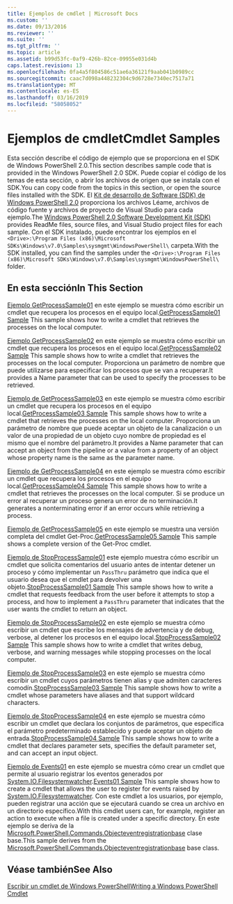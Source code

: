 ```yaml
---
title: Ejemplos de cmdlet | Microsoft Docs
ms.custom: ''
ms.date: 09/13/2016
ms.reviewer: ''
ms.suite: ''
ms.tgt_pltfrm: ''
ms.topic: article
ms.assetid: b99d53fc-0af9-426b-82ce-09955e031d4b
caps.latest.revision: 13
ms.openlocfilehash: 0fa4a5f804586c51ae6a36121f9aab041b0989cc
ms.sourcegitcommit: caac7d098a448232304c9d6728e7340ec7517a71
ms.translationtype: MT
ms.contentlocale: es-ES
ms.lasthandoff: 03/16/2019
ms.locfileid: "58058052"
---
```

# <a name="cmdlet-samples"></a><span data-ttu-id="c4f17-102">Ejemplos de cmdlet</span><span class="sxs-lookup"><span data-stu-id="c4f17-102">Cmdlet Samples</span></span>

<span data-ttu-id="c4f17-103">Esta sección describe el código de ejemplo que se proporciona en el SDK de Windows PowerShell 2.0.</span><span class="sxs-lookup"><span data-stu-id="c4f17-103">This section describes sample code that is provided in the Windows PowerShell 2.0 SDK.</span></span> <span data-ttu-id="c4f17-104">Puede copiar el código de los temas de esta sección, o abrir los archivos de origen que se instala con el SDK.</span><span class="sxs-lookup"><span data-stu-id="c4f17-104">You can copy code from the topics in this section, or open the source files installed with the SDK.</span></span> <span data-ttu-id="c4f17-105">El [Kit de desarrollo de Software (SDK) de Windows PowerShell 2.0](https://www.microsoft.com/en-us/download/details.aspx?id=2560) proporciona los archivos Léame, archivos de código fuente y archivos de proyecto de Visual Studio para cada ejemplo.</span><span class="sxs-lookup"><span data-stu-id="c4f17-105">The [Windows PowerShell 2.0 Software Development Kit (SDK)](https://www.microsoft.com/en-us/download/details.aspx?id=2560) provides ReadMe files, source files, and Visual Studio project files for each sample.</span></span> <span data-ttu-id="c4f17-106">Con el SDK instalado, puede encontrar los ejemplos en el `<Drive>:\Program Files (x86)\Microsoft SDKs\Windows\v7.0\Samples\sysmgmt\WindowsPowerShell\` carpeta.</span><span class="sxs-lookup"><span data-stu-id="c4f17-106">With the SDK installed, you can find the samples under the `<Drive>:\Program Files (x86)\Microsoft SDKs\Windows\v7.0\Samples\sysmgmt\WindowsPowerShell\` folder.</span></span>

## <a name="in-this-section"></a><span data-ttu-id="c4f17-107">En esta sección</span><span class="sxs-lookup"><span data-stu-id="c4f17-107">In This Section</span></span>

<span data-ttu-id="c4f17-108">[Ejemplo GetProcessSample01](./getprocesssample01-sample.md) en este ejemplo se muestra cómo escribir un cmdlet que recupera los procesos en el equipo local.</span><span class="sxs-lookup"><span data-stu-id="c4f17-108">[GetProcessSample01 Sample](./getprocesssample01-sample.md) This sample shows how to write a cmdlet that retrieves the processes on the local computer.</span></span>

<span data-ttu-id="c4f17-109">[Ejemplo GetProcessSample02](./getprocesssample02-sample.md) en este ejemplo se muestra cómo escribir un cmdlet que recupera los procesos en el equipo local.</span><span class="sxs-lookup"><span data-stu-id="c4f17-109">[GetProcessSample02 Sample](./getprocesssample02-sample.md) This sample shows how to write a cmdlet that retrieves the processes on the local computer.</span></span> <span data-ttu-id="c4f17-110">Proporciona un parámetro de nombre que puede utilizarse para especificar los procesos que se van a recuperar.</span><span class="sxs-lookup"><span data-stu-id="c4f17-110">It provides a Name parameter that can be used to specify the processes to be retrieved.</span></span>

<span data-ttu-id="c4f17-111">[Ejemplo de GetProcessSample03](./getprocesssample03-sample.md) en este ejemplo se muestra cómo escribir un cmdlet que recupera los procesos en el equipo local.</span><span class="sxs-lookup"><span data-stu-id="c4f17-111">[GetProcessSample03 Sample](./getprocesssample03-sample.md) This sample shows how to write a cmdlet that retrieves the processes on the local computer.</span></span> <span data-ttu-id="c4f17-112">Proporciona un parámetro de nombre que puede aceptar un objeto de la canalización o un valor de una propiedad de un objeto cuyo nombre de propiedad es el mismo que el nombre del parámetro.</span><span class="sxs-lookup"><span data-stu-id="c4f17-112">It provides a Name parameter that can accept an object from the pipeline or a value from a property of an object whose property name is the same as the parameter name.</span></span>

<span data-ttu-id="c4f17-113">[Ejemplo de GetProcessSample04](./getprocesssample04-sample.md) en este ejemplo se muestra cómo escribir un cmdlet que recupera los procesos en el equipo local.</span><span class="sxs-lookup"><span data-stu-id="c4f17-113">[GetProcessSample04 Sample](./getprocesssample04-sample.md) This sample shows how to write a cmdlet that retrieves the processes on the local computer.</span></span> <span data-ttu-id="c4f17-114">Si se produce un error al recuperar un proceso genera un error de no terminación.</span><span class="sxs-lookup"><span data-stu-id="c4f17-114">It generates a nonterminating error if an error occurs while retrieving a process.</span></span>

<span data-ttu-id="c4f17-115">[Ejemplo de GetProcessSample05](./getprocesssample05-sample.md) en este ejemplo se muestra una versión completa del cmdlet Get-Proc.</span><span class="sxs-lookup"><span data-stu-id="c4f17-115">[GetProcessSample05 Sample](./getprocesssample05-sample.md) This sample shows a complete version of the Get-Proc cmdlet.</span></span>

<span data-ttu-id="c4f17-116">[Ejemplo de StopProcessSample01](./stopprocesssample01-sample.md) este ejemplo muestra cómo escribir un cmdlet que solicita comentarios del usuario antes de intentar detener un proceso y cómo implementar un `PassThru` parámetro que indica que el usuario desea que el cmdlet para devolver una objeto.</span><span class="sxs-lookup"><span data-stu-id="c4f17-116">[StopProcessSample01 Sample](./stopprocesssample01-sample.md) This sample shows how to write a cmdlet that requests feedback from the user before it attempts to stop a process, and how to implement a `PassThru` parameter that indicates that the user wants the cmdlet to return an object.</span></span>

<span data-ttu-id="c4f17-117">[Ejemplo de StopProcessSample02](./stopprocesssample02-sample.md) en este ejemplo se muestra cómo escribir un cmdlet que escribe los mensajes de advertencia y de debug, verbose, al detener los procesos en el equipo local.</span><span class="sxs-lookup"><span data-stu-id="c4f17-117">[StopProcessSample02 Sample](./stopprocesssample02-sample.md) This sample shows how to write a cmdlet that writes debug, verbose, and warning messages while stopping processes on the local computer.</span></span>

<span data-ttu-id="c4f17-118">[Ejemplo de StopProcessSample03](./stopprocesssample03-sample.md) en este ejemplo se muestra cómo escribir un cmdlet cuyos parámetros tienen alias y que admiten caracteres comodín.</span><span class="sxs-lookup"><span data-stu-id="c4f17-118">[StopProcessSample03 Sample](./stopprocesssample03-sample.md) This sample shows how to write a cmdlet whose parameters have aliases and that support wildcard characters.</span></span>

<span data-ttu-id="c4f17-119">[Ejemplo de StopProcessSample04](./stopprocesssample04-sample.md) en este ejemplo se muestra cómo escribir un cmdlet que declara los conjuntos de parámetros, que especifica el parámetro predeterminado establecido y puede aceptar un objeto de entrada.</span><span class="sxs-lookup"><span data-stu-id="c4f17-119">[StopProcessSample04 Sample](./stopprocesssample04-sample.md) This sample shows how to write a cmdlet that declares parameter sets, specifies the default parameter set, and can accept an input object.</span></span>

<span data-ttu-id="c4f17-120">[Ejemplo de Events01](./events01-sample.md) en este ejemplo se muestra cómo crear un cmdlet que permite al usuario registrar los eventos generados por [System.IO.Filesystemwatcher](/dotnet/api/System.IO.FileSystemWatcher).</span><span class="sxs-lookup"><span data-stu-id="c4f17-120">[Events01 Sample](./events01-sample.md) This sample shows how to create a cmdlet that allows the user to register for events raised by [System.IO.Filesystemwatcher](/dotnet/api/System.IO.FileSystemWatcher).</span></span> <span data-ttu-id="c4f17-121">Con este cmdlet a los usuarios, por ejemplo, pueden registrar una acción que se ejecutará cuando se crea un archivo en un directorio específico.</span><span class="sxs-lookup"><span data-stu-id="c4f17-121">With this cmdlet users can, for example, register an action to execute when a file is created under a specific directory.</span></span> <span data-ttu-id="c4f17-122">En este ejemplo se deriva de la [Microsoft.PowerShell.Commands.Objecteventregistrationbase](/dotnet/api/Microsoft.PowerShell.Commands.ObjectEventRegistrationBase) clase base.</span><span class="sxs-lookup"><span data-stu-id="c4f17-122">This sample derives from the [Microsoft.PowerShell.Commands.Objecteventregistrationbase](/dotnet/api/Microsoft.PowerShell.Commands.ObjectEventRegistrationBase) base class.</span></span>

## <a name="see-also"></a><span data-ttu-id="c4f17-123">Véase también</span><span class="sxs-lookup"><span data-stu-id="c4f17-123">See Also</span></span>

[<span data-ttu-id="c4f17-124">Escribir un cmdlet de Windows PowerShell</span><span class="sxs-lookup"><span data-stu-id="c4f17-124">Writing a Windows PowerShell Cmdlet</span></span>](./writing-a-windows-powershell-cmdlet.md)
